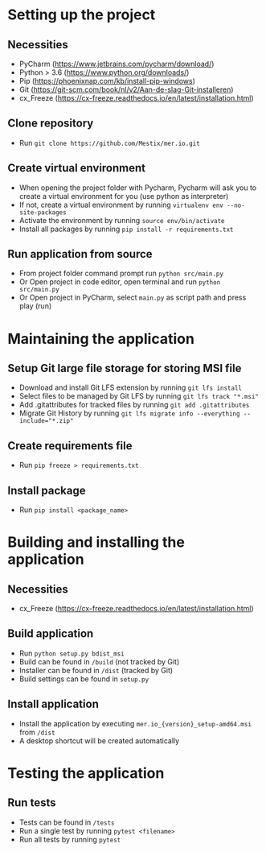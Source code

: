 # Setting up the project
## Necessities
- PyCharm (https://www.jetbrains.com/pycharm/download/)
- Python > 3.6 (https://www.python.org/downloads/)
- Pip (https://phoenixnap.com/kb/install-pip-windows)
- Git (https://git-scm.com/book/nl/v2/Aan-de-slag-Git-installeren)
- cx_Freeze (https://cx-freeze.readthedocs.io/en/latest/installation.html)

## Clone repository
- Run ```git clone https://github.com/Mestix/mer.io.git```

## Create virtual environment
- When opening the project folder with Pycharm, Pycharm will ask you to create a virtual environment for you (use python as interpreter)
- If not, create a virtual environment by running ```virtualenv env --no-site-packages```
- Activate the environment by running ```source env/bin/activate```
- Install all packages by running ```pip install -r requirements.txt```

## Run application from source
- From project folder command prompt run ```python src/main.py```
- Or Open project in code editor, open terminal and run ```python src/main.py```
- Or Open project in PyCharm, select ```main.py``` as script path and press play (run)

# Maintaining the application
## Setup Git large file storage for storing MSI file
- Download and install Git LFS extension by running ```git lfs install```
- Select files to be managed by Git LFS by running ```git lfs track "*.msi"```
- Add .gitattributes for tracked files by running ```git add .gitattributes```
- Migrate Git History by running ```git lfs migrate info --everything --include="*.zip"```

## Create requirements file
- Run ```pip freeze > requirements.txt```

## Install package
- Run ```pip install <package_name>```

# Building and installing the application
## Necessities
- cx_Freeze (https://cx-freeze.readthedocs.io/en/latest/installation.html)

## Build application
- Run ```python setup.py bdist_msi```
- Build can be found in ```/build``` (not tracked by Git)
- Installer can be found in ```/dist``` (tracked by Git)
- Build settings can be found in ```setup.py```

## Install application
- Install the application by executing ```mer.io_{version}_setup-amd64.msi``` from ```/dist```
- A desktop shortcut will be created automatically

# Testing the application 
## Run tests
- Tests can be found in ```/tests```  
- Run a single test by running ```pytest <filename>```  
- Run all tests by running ```pytest```

